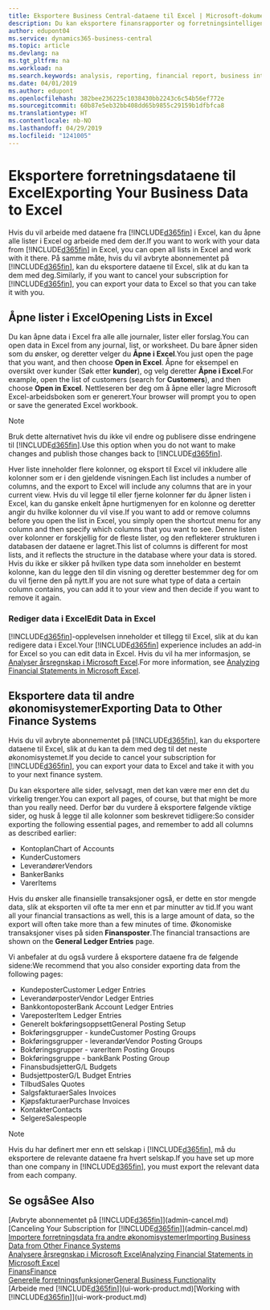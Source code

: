 ```yaml
---
title: Eksportere Business Central-dataene til Excel | Microsoft-dokumentasjon
description: Du kan eksportere finansrapporter og forretningsintelligensdata fra Business Central til Excel, eller du kan åpne Business Central-dataene i Excel.
author: edupont04
ms.service: dynamics365-business-central
ms.topic: article
ms.devlang: na
ms.tgt_pltfrm: na
ms.workload: na
ms.search.keywords: analysis, reporting, financial report, business intelligence, BI, Excel
ms.date: 04/01/2019
ms.author: edupont
ms.openlocfilehash: 382bee236225c1038430bb2243c6c54b56ef772e
ms.sourcegitcommit: 60b87e5eb32bb408dd65b9855c29159b1dfbfca8
ms.translationtype: HT
ms.contentlocale: nb-NO
ms.lasthandoff: 04/29/2019
ms.locfileid: "1241005"
---
```

# <a name="exporting-your-business-data-to-excel"></a><span data-ttu-id="8b017-103">Eksportere forretningsdataene til Excel</span><span class="sxs-lookup"><span data-stu-id="8b017-103">Exporting Your Business Data to Excel</span></span>
<span data-ttu-id="8b017-104">Hvis du vil arbeide med dataene fra [!INCLUDE[d365fin](includes/d365fin_md.md)] i Excel, kan du åpne alle lister i Excel og arbeide med dem der.</span><span class="sxs-lookup"><span data-stu-id="8b017-104">If you want to work with your data from [!INCLUDE[d365fin](includes/d365fin_md.md)] in Excel, you can open all lists in Excel and work with it there.</span></span> <span data-ttu-id="8b017-105">På samme måte, hvis du vil avbryte abonnementet på [!INCLUDE[d365fin](includes/d365fin_md.md)], kan du eksportere dataene til Excel, slik at du kan ta dem med deg.</span><span class="sxs-lookup"><span data-stu-id="8b017-105">Similarly, if you want to cancel your subscription for [!INCLUDE[d365fin](includes/d365fin_md.md)], you can export your data to Excel so that you can take it with you.</span></span>

## <a name="opening-lists-in-excel"></a><span data-ttu-id="8b017-106">Åpne lister i Excel</span><span class="sxs-lookup"><span data-stu-id="8b017-106">Opening Lists in Excel</span></span>
<span data-ttu-id="8b017-107">Du kan åpne data i Excel fra alle alle journaler, lister eller forslag.</span><span class="sxs-lookup"><span data-stu-id="8b017-107">You can open data in Excel from any journal, list, or worksheet.</span></span> <span data-ttu-id="8b017-108">Du bare åpner siden som du ønsker, og deretter velger du **Åpne i Excel**.</span><span class="sxs-lookup"><span data-stu-id="8b017-108">You just open the page that you want, and then choose **Open in Excel**.</span></span> <span data-ttu-id="8b017-109">Åpne for eksempel en oversikt over kunder (Søk etter **kunder**), og velg deretter **Åpne i Excel**.</span><span class="sxs-lookup"><span data-stu-id="8b017-109">For example, open the list of customers (search for **Customers**), and then choose **Open in Excel**.</span></span> <span data-ttu-id="8b017-110">Nettleseren ber deg om å åpne eller lagre Microsoft Excel-arbeidsboken som er generert.</span><span class="sxs-lookup"><span data-stu-id="8b017-110">Your browser will prompt you to open or save the generated Excel workbook.</span></span>  

> [!NOTE]
> <span data-ttu-id="8b017-111">Bruk dette alternativet hvis du ikke vil endre og publisere disse endringene til [!INCLUDE[d365fin](includes/d365fin_md.md)].</span><span class="sxs-lookup"><span data-stu-id="8b017-111">Use this option when you do not want to make changes and publish those changes back to [!INCLUDE[d365fin](includes/d365fin_md.md)].</span></span>  

<span data-ttu-id="8b017-112">Hver liste inneholder flere kolonner, og eksport til Excel vil inkludere alle kolonner som er i den gjeldende visningen.</span><span class="sxs-lookup"><span data-stu-id="8b017-112">Each list includes a number of columns, and the export to Excel will include any columns that are in your current view.</span></span> <span data-ttu-id="8b017-113">Hvis du vil legge til eller fjerne kolonner før du åpner listen i Excel, kan du ganske enkelt åpne hurtigmenyen for en kolonne og deretter angir du hvilke kolonner du vil vise.</span><span class="sxs-lookup"><span data-stu-id="8b017-113">If you want to add or remove columns before you open the list in Excel, you simply open the shortcut menu for any column and then specify which columns that you want to see.</span></span> <span data-ttu-id="8b017-114">Denne listen over kolonner er forskjellig for de fleste lister, og den reflekterer strukturen i databasen der dataene er lagret.</span><span class="sxs-lookup"><span data-stu-id="8b017-114">This list of columns is different for most lists, and it reflects the structure in the database where your data is stored.</span></span> <span data-ttu-id="8b017-115">Hvis du ikke er sikker på hvilken type data som inneholder en bestemt kolonne, kan du legge den til din visning og deretter bestemmer deg for om du vil fjerne den på nytt.</span><span class="sxs-lookup"><span data-stu-id="8b017-115">If you are not sure what type of data a certain column contains, you can add it to your view and then decide if you want to remove it again.</span></span>  

### <a name="edit-data-in-excel"></a><span data-ttu-id="8b017-116">Rediger data i Excel</span><span class="sxs-lookup"><span data-stu-id="8b017-116">Edit Data in Excel</span></span>
<span data-ttu-id="8b017-117">[!INCLUDE[d365fin](includes/d365fin_md.md)]-opplevelsen inneholder et tillegg til Excel, slik at du kan redigere data i Excel.</span><span class="sxs-lookup"><span data-stu-id="8b017-117">Your [!INCLUDE[d365fin](includes/d365fin_md.md)] experience includes an add-in for Excel so you can edit data in Excel.</span></span> <span data-ttu-id="8b017-118">Hvis du vil ha mer informasjon, se [Analyser årsregnskap i Microsoft Excel](finance-analyze-excel.md).</span><span class="sxs-lookup"><span data-stu-id="8b017-118">For more information, see [Analyzing Financial Statements in Microsoft Excel](finance-analyze-excel.md).</span></span>  

## <a name="exporting-data-to-other-finance-systems"></a><span data-ttu-id="8b017-119">Eksportere data til andre økonomisystemer</span><span class="sxs-lookup"><span data-stu-id="8b017-119">Exporting Data to Other Finance Systems</span></span>
<span data-ttu-id="8b017-120">Hvis du vil avbryte abonnementet på [!INCLUDE[d365fin](includes/d365fin_md.md)], kan du eksportere dataene til Excel, slik at du kan ta dem med deg til det neste økonomisystemet.</span><span class="sxs-lookup"><span data-stu-id="8b017-120">If you decide to cancel your subscription for [!INCLUDE[d365fin](includes/d365fin_md.md)], you can export your data to Excel and take it with you to your next finance system.</span></span>  

<span data-ttu-id="8b017-121">Du kan eksportere alle sider, selvsagt, men det kan være mer enn det du virkelig trenger.</span><span class="sxs-lookup"><span data-stu-id="8b017-121">You can export all pages, of course, but that might be more than you really need.</span></span> <span data-ttu-id="8b017-122">Derfor bør du vurdere å eksportere følgende viktige sider, og husk å legge til alle kolonner som beskrevet tidligere:</span><span class="sxs-lookup"><span data-stu-id="8b017-122">So consider exporting the following essential pages, and remember to add all columns as described earlier:</span></span>  

* <span data-ttu-id="8b017-123">Kontoplan</span><span class="sxs-lookup"><span data-stu-id="8b017-123">Chart of Accounts</span></span>  
* <span data-ttu-id="8b017-124">Kunder</span><span class="sxs-lookup"><span data-stu-id="8b017-124">Customers</span></span>  
* <span data-ttu-id="8b017-125">Leverandører</span><span class="sxs-lookup"><span data-stu-id="8b017-125">Vendors</span></span>  
* <span data-ttu-id="8b017-126">Banker</span><span class="sxs-lookup"><span data-stu-id="8b017-126">Banks</span></span>  
* <span data-ttu-id="8b017-127">Varer</span><span class="sxs-lookup"><span data-stu-id="8b017-127">Items</span></span>  

<span data-ttu-id="8b017-128">Hvis du ønsker alle finansielle transaksjoner også, er dette en stor mengde data, slik at eksporten vil ofte ta mer enn et par minutter av tid.</span><span class="sxs-lookup"><span data-stu-id="8b017-128">If you want all your financial transactions as well, this is a large amount of data, so the export will often take more than a few minutes of time.</span></span> <span data-ttu-id="8b017-129">Økonomiske transaksjoner vises på siden **Finansposter**.</span><span class="sxs-lookup"><span data-stu-id="8b017-129">The financial transactions are shown on the **General Ledger Entries** page.</span></span>  

<span data-ttu-id="8b017-130">Vi anbefaler at du også vurdere å eksportere dataene fra de følgende sidene:</span><span class="sxs-lookup"><span data-stu-id="8b017-130">We recommend that you also consider exporting data from the following pages:</span></span>  

* <span data-ttu-id="8b017-131">Kundeposter</span><span class="sxs-lookup"><span data-stu-id="8b017-131">Customer Ledger Entries</span></span>  
* <span data-ttu-id="8b017-132">Leverandørposter</span><span class="sxs-lookup"><span data-stu-id="8b017-132">Vendor Ledger Entries</span></span>  
* <span data-ttu-id="8b017-133">Bankkontoposter</span><span class="sxs-lookup"><span data-stu-id="8b017-133">Bank Account Ledger Entries</span></span>  
* <span data-ttu-id="8b017-134">Vareposter</span><span class="sxs-lookup"><span data-stu-id="8b017-134">Item Ledger Entries</span></span>  
* <span data-ttu-id="8b017-135">Generelt bokføringsoppsett</span><span class="sxs-lookup"><span data-stu-id="8b017-135">General Posting Setup</span></span>  
* <span data-ttu-id="8b017-136">Bokføringsgrupper - kunde</span><span class="sxs-lookup"><span data-stu-id="8b017-136">Customer Posting Groups</span></span>  
* <span data-ttu-id="8b017-137">Bokføringsgrupper - leverandør</span><span class="sxs-lookup"><span data-stu-id="8b017-137">Vendor Posting Groups</span></span>  
* <span data-ttu-id="8b017-138">Bokføringsgrupper - varer</span><span class="sxs-lookup"><span data-stu-id="8b017-138">Item Posting Groups</span></span>  
* <span data-ttu-id="8b017-139">Bokføringsgruppe - bank</span><span class="sxs-lookup"><span data-stu-id="8b017-139">Bank Posting Group</span></span>  
* <span data-ttu-id="8b017-140">Finansbudsjetter</span><span class="sxs-lookup"><span data-stu-id="8b017-140">G/L Budgets</span></span>  
* <span data-ttu-id="8b017-141">Budsjettposter</span><span class="sxs-lookup"><span data-stu-id="8b017-141">G/L Budget Entries</span></span>  
* <span data-ttu-id="8b017-142">Tilbud</span><span class="sxs-lookup"><span data-stu-id="8b017-142">Sales Quotes</span></span>  
* <span data-ttu-id="8b017-143">Salgsfakturaer</span><span class="sxs-lookup"><span data-stu-id="8b017-143">Sales Invoices</span></span>  
* <span data-ttu-id="8b017-144">Kjøpsfakturaer</span><span class="sxs-lookup"><span data-stu-id="8b017-144">Purchase Invoices</span></span>  
* <span data-ttu-id="8b017-145">Kontakter</span><span class="sxs-lookup"><span data-stu-id="8b017-145">Contacts</span></span>  
* <span data-ttu-id="8b017-146">Selgere</span><span class="sxs-lookup"><span data-stu-id="8b017-146">Salespeople</span></span>  

> [!NOTE]  
>   <span data-ttu-id="8b017-147">Hvis du har definert mer enn ett selskap i [!INCLUDE[d365fin](includes/d365fin_md.md)], må du eksportere de relevante dataene fra hvert selskap.</span><span class="sxs-lookup"><span data-stu-id="8b017-147">If you have set up more than one company in [!INCLUDE[d365fin](includes/d365fin_md.md)], you must export the relevant data from each company.</span></span>

## <a name="see-also"></a><span data-ttu-id="8b017-148">Se også</span><span class="sxs-lookup"><span data-stu-id="8b017-148">See Also</span></span>
<span data-ttu-id="8b017-149">[Avbryte abonnementet på [!INCLUDE[d365fin](includes/d365fin_md.md)]](admin-cancel.md)</span><span class="sxs-lookup"><span data-stu-id="8b017-149">[Canceling Your Subscription for [!INCLUDE[d365fin](includes/d365fin_md.md)]](admin-cancel.md)</span></span>  
[<span data-ttu-id="8b017-150">Importere forretningsdata fra andre økonomisystemer</span><span class="sxs-lookup"><span data-stu-id="8b017-150">Importing Business Data from Other Finance Systems</span></span>](across-import-data-configuration-packages.md)  
[<span data-ttu-id="8b017-151">Analysere årsregnskap i Microsoft Excel</span><span class="sxs-lookup"><span data-stu-id="8b017-151">Analyzing Financial Statements in Microsoft Excel</span></span>](finance-analyze-excel.md)  
[<span data-ttu-id="8b017-152">Finans</span><span class="sxs-lookup"><span data-stu-id="8b017-152">Finance</span></span>](finance.md)  
[<span data-ttu-id="8b017-153">Generelle forretningsfunksjoner</span><span class="sxs-lookup"><span data-stu-id="8b017-153">General Business Functionality</span></span>](ui-across-business-areas.md)  
<span data-ttu-id="8b017-154">[Arbeide med [!INCLUDE[d365fin](includes/d365fin_md.md)]](ui-work-product.md)</span><span class="sxs-lookup"><span data-stu-id="8b017-154">[Working with [!INCLUDE[d365fin](includes/d365fin_md.md)]](ui-work-product.md)</span></span>  
